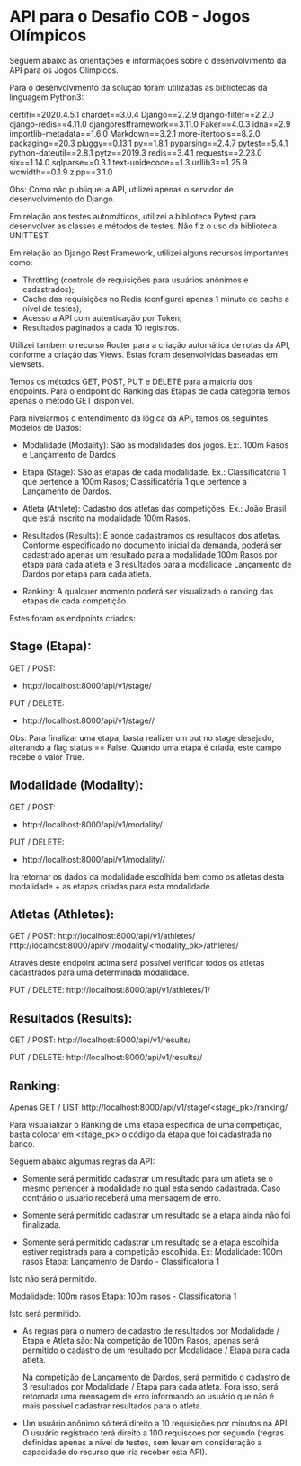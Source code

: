 # API para o Desafio COB - Jogos Olímpicos

Seguem abaixo as orientações e informações sobre o desenvolvimento da API para os Jogos Olímpicos.

Para o desenvolvimento da solução foram utilizadas as bibliotecas da linguagem Python3:

certifi==2020.4.5.1
chardet==3.0.4
Django==2.2.9
django-filter==2.2.0
django-redis==4.11.0
djangorestframework==3.11.0
Faker==4.0.3
idna==2.9
importlib-metadata==1.6.0
Markdown==3.2.1
more-itertools==8.2.0
packaging==20.3
pluggy==0.13.1
py==1.8.1
pyparsing==2.4.7
pytest==5.4.1
python-dateutil==2.8.1
pytz==2019.3
redis==3.4.1
requests==2.23.0
six==1.14.0
sqlparse==0.3.1
text-unidecode==1.3
urllib3==1.25.9
wcwidth==0.1.9
zipp==3.1.0

Obs: Como não publiquei a API, utilizei apenas o servidor de desenvolvimento do Django.


Em relação aos testes automáticos, utilizei a biblioteca Pytest para desenvolver as classes e métodos de testes. Não fiz o uso da biblioteca UNITTEST.


Em relação ao Django Rest Framework, utilizei alguns recursos importantes como:

- Throttling (controle de requisições para usuários anônimos e cadastrados);
- Cache das requisições no Redis (configurei apenas 1 minuto de cache a nível de testes);
- Acesso a API com autenticação por Token;
- Resultados paginados a cada 10 registros.

Utilizei também o recurso Router para a criação automática de rotas da API, conforme a criação das Views. Estas foram desenvolvidas baseadas em viewsets.


Temos os métodos GET, POST, PUT e DELETE para a maioria dos endpoints. Para o endpoint do Ranking das Etapas de cada categoria temos apenas o método GET disponível.


Para nivelarmos o entendimento da lógica da API, temos os seguintes Modelos de Dados:

- Modalidade (Modality): São as modalidades dos jogos.
Ex:. 100m Rasos e Lançamento de Dardos

- Etapa (Stage): São as etapas de cada modalidade.
Ex.: Classificatória 1 que pertence a 100m Rasos;
     Classificatória 1 que pertence a Lançamento de Dardos.
     
- Atleta (Athlete): Cadastro dos atletas das competições.
Ex.: João Brasil que está inscrito na modalidade 100m Rasos.

- Resultados (Results): É aonde cadastramos os resultados dos atletas. Conforme especificado no documento inicial da demanda,  poderá ser cadastrado apenas um resultado para a modalidade 100m Rasos por etapa para cada atleta e 3 resultados para a modalidade Lançamento de Dardos por etapa para cada atleta.

- Ranking: A qualquer momento poderá ser visualizado o ranking das etapas de cada competição.


Estes foram os endpoints criados:

## Stage (Etapa):

GET / POST:
- http://localhost:8000/api/v1/stage/

PUT / DELETE:
- http://localhost:8000/api/v1/stage/<pk>/

Obs: Para finalizar uma etapa, basta realizer um put no stage desejado, alterando a flag status == False. Quando uma etapa é criada, este campo recebe o valor True.


## Modalidade (Modality):

GET / POST:
- http://localhost:8000/api/v1/modality/

PUT / DELETE:
- http://localhost:8000/api/v1/modality/<pk>/

Ira retornar os dados da modalidade escolhida bem como os atletas desta modalidade + as etapas criadas para esta modalidade.


## Atletas (Athletes):

GET / POST:
http://localhost:8000/api/v1/athletes/
http://localhost:8000/api/v1/modality/<modality_pk>/athletes/

Através deste endpoint acima será possível verificar todos os atletas cadastrados para uma determinada modalidade.

PUT / DELETE:
http://localhost:8000/api/v1/athletes/1/


## Resultados (Results):

GET / POST:
http://localhost:8000/api/v1/results/

PUT / DELETE:
http://localhost:8000/api/v1/results/<pk>/


## Ranking:

Apenas GET / LIST
http://localhost:8000/api/v1/stage/<stage_pk>/ranking/

Para visualializar o Ranking de uma etapa específica de uma competição, basta colocar em <stage_pk> o código da etapa que foi cadastrada no banco.


Seguem abaixo algumas regras da API:

- Somente será permitido cadastrar um resultado para um atleta se o mesmo pertencer à modalidade no qual 
esta sendo cadastrada. Caso contrário o usuario receberá uma mensagem de erro.

- Somente será permitido cadastrar um resultado se a etapa ainda não foi finalizada.

- Somente será permitido cadastrar um resultado se a etapa escolhida estiver registrada para a competição escolhida.
Ex:
Modalidade: 100m rasos
Etapa: Lançamento de Dardo - Classificatoria 1

Isto não será permitido.

Modalidade: 100m rasos
Etapa: 100m rasos - Classificatoria 1

Isto será permitido.

- As regras para o numero de cadastro de resultados por Modalidade / Etapa e Atleta são:
    Na competição de 100m Rasos, apenas será permitido o cadastro de um resultado por Modalidade / Etapa para cada atleta.

    Na competição de Lançamento de Dardos, será permitido o cadastro de 3 resultados por Modalidade / Etapa para cada atleta. Fora isso, será retornada uma mensagem de erro informando ao usuário que não é mais possível cadastrar resultados para o atleta.

- Um usuário anônimo só terá direito a 10 requisições por minutos na API. O usuário registrado terá direito a 100 requisçoes por segundo (regras definidas apenas a nível de testes, sem levar em consideração a capacidade do recurso que iria receber esta API).

